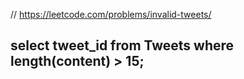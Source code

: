 

//   https://leetcode.com/problems/invalid-tweets/


##  select tweet_id from Tweets where length(content) > 15;